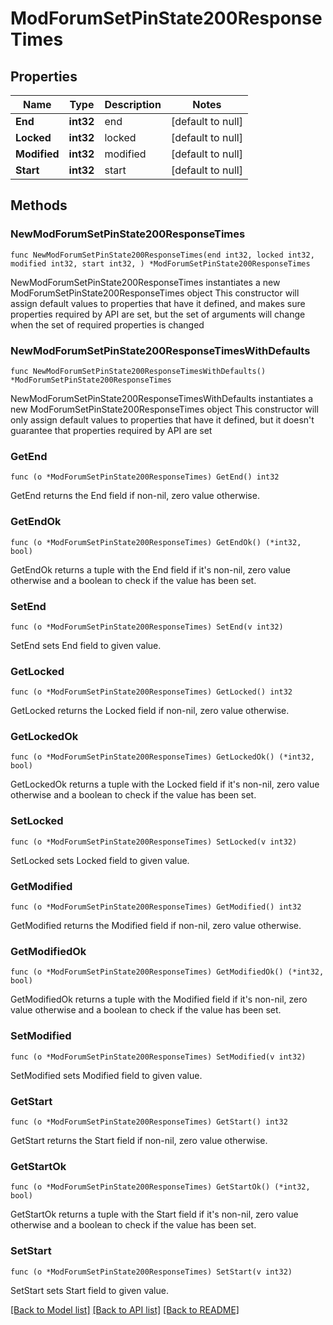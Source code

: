 # ModForumSetPinState200ResponseTimes

## Properties

Name | Type | Description | Notes
------------ | ------------- | ------------- | -------------
**End** | **int32** | end | [default to null]
**Locked** | **int32** | locked | [default to null]
**Modified** | **int32** | modified | [default to null]
**Start** | **int32** | start | [default to null]

## Methods

### NewModForumSetPinState200ResponseTimes

`func NewModForumSetPinState200ResponseTimes(end int32, locked int32, modified int32, start int32, ) *ModForumSetPinState200ResponseTimes`

NewModForumSetPinState200ResponseTimes instantiates a new ModForumSetPinState200ResponseTimes object
This constructor will assign default values to properties that have it defined,
and makes sure properties required by API are set, but the set of arguments
will change when the set of required properties is changed

### NewModForumSetPinState200ResponseTimesWithDefaults

`func NewModForumSetPinState200ResponseTimesWithDefaults() *ModForumSetPinState200ResponseTimes`

NewModForumSetPinState200ResponseTimesWithDefaults instantiates a new ModForumSetPinState200ResponseTimes object
This constructor will only assign default values to properties that have it defined,
but it doesn't guarantee that properties required by API are set

### GetEnd

`func (o *ModForumSetPinState200ResponseTimes) GetEnd() int32`

GetEnd returns the End field if non-nil, zero value otherwise.

### GetEndOk

`func (o *ModForumSetPinState200ResponseTimes) GetEndOk() (*int32, bool)`

GetEndOk returns a tuple with the End field if it's non-nil, zero value otherwise
and a boolean to check if the value has been set.

### SetEnd

`func (o *ModForumSetPinState200ResponseTimes) SetEnd(v int32)`

SetEnd sets End field to given value.


### GetLocked

`func (o *ModForumSetPinState200ResponseTimes) GetLocked() int32`

GetLocked returns the Locked field if non-nil, zero value otherwise.

### GetLockedOk

`func (o *ModForumSetPinState200ResponseTimes) GetLockedOk() (*int32, bool)`

GetLockedOk returns a tuple with the Locked field if it's non-nil, zero value otherwise
and a boolean to check if the value has been set.

### SetLocked

`func (o *ModForumSetPinState200ResponseTimes) SetLocked(v int32)`

SetLocked sets Locked field to given value.


### GetModified

`func (o *ModForumSetPinState200ResponseTimes) GetModified() int32`

GetModified returns the Modified field if non-nil, zero value otherwise.

### GetModifiedOk

`func (o *ModForumSetPinState200ResponseTimes) GetModifiedOk() (*int32, bool)`

GetModifiedOk returns a tuple with the Modified field if it's non-nil, zero value otherwise
and a boolean to check if the value has been set.

### SetModified

`func (o *ModForumSetPinState200ResponseTimes) SetModified(v int32)`

SetModified sets Modified field to given value.


### GetStart

`func (o *ModForumSetPinState200ResponseTimes) GetStart() int32`

GetStart returns the Start field if non-nil, zero value otherwise.

### GetStartOk

`func (o *ModForumSetPinState200ResponseTimes) GetStartOk() (*int32, bool)`

GetStartOk returns a tuple with the Start field if it's non-nil, zero value otherwise
and a boolean to check if the value has been set.

### SetStart

`func (o *ModForumSetPinState200ResponseTimes) SetStart(v int32)`

SetStart sets Start field to given value.



[[Back to Model list]](../README.md#documentation-for-models) [[Back to API list]](../README.md#documentation-for-api-endpoints) [[Back to README]](../README.md)


